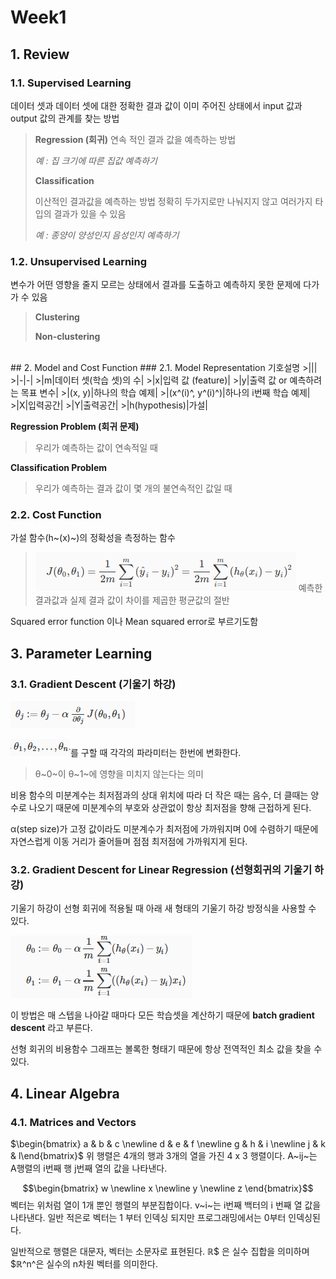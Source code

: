 <script type="text/javascript" src="http://cdn.mathjax.org/mathjax/latest/MathJax.js?config=TeX-AMS-MML_HTMLorMML"></script>

# Week1
## 1. Review
### 1.1. Supervised Learning
데이터 셋과 데이터 셋에 대한 정확한 결과 값이 이미 주어진 상태에서 input 값과 output 값의 관계를 찾는 방법
>**Regression (회귀)**
>연속 적인 결과 값을 예측하는 방법
>
>*예 : 집 크기에 따른 집값 예측하기*
>
>**Classification**
>
>이산적인 결과값을 예측하는 방법
>정확히 두가지로만 나눠지지 않고 여러가지 타입의 결과가 있을 수 있음
>
> *예 : 종양이 양성인지 음성인지 예측하기*

### 1.2. Unsupervised Learning
변수가 어떤 영향을 줄지 모르는 상태에서 결과를 도출하고 예측하지 못한 문제에 다가가 수 있음

>**Clustering**
>
>**Non-clustering**

<BR>
## 2. Model and Cost Function
### 2.1. Model Representation
기호설명
>|||
>|-|-|
>|m|데이터 셋(학습 셋)의 수|
>|x|입력 값 (feature)|
>|y|출력 값 or 예측하려는 목표 변수|
>|(x, y)|하나의 학습 예제|
>|(x^(i)^, y^(i)^)|하나의 i번째 학습 예제|
>|X|입력공간|
>|Y|출력공간|
>|h(hypothesis)|가설|

**Regression Problem (회귀 문제)**
 >우리가 예측하는 값이 연속적일 때

**Classification Problem**
 >우리가 예측하는 결과 값이 몇 개의 불연속적인 값일 때

### 2.2. Cost Function
가설 함수(h~(x)~)의 정확성을 측정하는 함수
>![](imgs/20180428-190738.png)
> 예측한 결과값과 실제 결과 값이 차이를 제곱한 평균값의 절반

Squared error function 이나 Mean squared error로 부르기도함



## 3. Parameter Learning

### 3.1. Gradient Descent (기울기 하강)

![](imgs/1525347617287.png)

![](imgs/1525348003789.png)를 구할 때 각각의 파라미터는 한번에 변화한다.
>θ~0~이 θ~1~에 영향을 미치지 않는다는 의미

비용 함수의 미분계수는 최저점과의 상대 위치에 따라 더 작은 때는 음수, 더 클때는 양수로 나오기 때문에 미분계수의 부호와 상관없이 항상 최저점을 향해 근접하게 된다.

α(step size)가 고정 값이라도 미분계수가 최저점에 가까워지며 0에 수렴하기 때문에 자연스럽게 이동 거리가 줄어들며 점점 최저점에 가까워지게 된다.

### 3.2. Gradient Descent for Linear Regression (선형회귀의 기울기 하강)
기울기 하강이 선형 회귀에 적용될 때 아래 새 형태의 기울기 하강 방정식을 사용할 수 있다.

![](imgs/1525348886335.png)

이 방법은 매 스텝을 나아갈 때마다 모든 학습셋을 계산하기 때문에 **batch gradient descent** 라고 부른다.

선형 회귀의 비용함수 그래프는 볼록한 형태기 때문에 항상 전역적인 최소 값을 찾을 수 있다.

## 4. Linear Algebra

### 4.1. Matrices and Vectors
$\begin{bmatrix} a & b & c \newline d & e & f \newline g & h & i \newline j & k & l\end{bmatrix}$
위 행렬은 4개의 행과 3개의 열을 가진 4 x 3 행렬이다.
A~ij~는 A행렬의 i번째 행 j번째 열의 값을 나타낸다.

$$\begin{bmatrix} w \newline x \newline y \newline z \end{bmatrix}$$
벡터는 위처럼 열이 1개 뿐인 행렬의 부분집합이다.
v~i~는 i번째 백터의 i 번째 열 값을 나타낸다.
일반 적은로 벡터는 1 부터 인덱싱 되지만 프로그래밍에서는 0부터 인덱싱된다.

일반적으로 행렬은 대문자, 벡터는 소문자로 표현된다.
$\mathbb{R}$$ 은 실수 집합을 의미하며 $$\mathbb{R}$^n^은 실수의 n차원 벡터를 의미한다.

